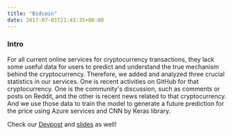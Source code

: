 ```yaml
---
title: "Bidcoin"
date: 2017-07-01T21:43:35+08:00
---
```

### Intro
For all current online services for cryptocurrency transactions, they lack some useful data for users to predict and understand the true mechanism behind the cryptocurrency. Therefore, we added and analyzed three crucial statistics in our services. One is recent activities on GitHub for that cryptocurrency. One is the community's discussion, such as comments or posts on Reddit, and the other is recent news related to that cryptocurrency. And we use those data to train the model to generate a future prediction for the price using Azure services and CNN by Keras library.

Check our [Devpost](https://devpost.com/software/bidcoin) and [slides](/pdfs/bidcoin.pdf) as well!